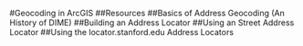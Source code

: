 #Geocoding in ArcGIS
##Resources
##Basics of Address Geocoding (An History of DIME)
##Building an Address Locator
##Using an Street Address Locator
##Using the locator.stanford.edu Address Locators

